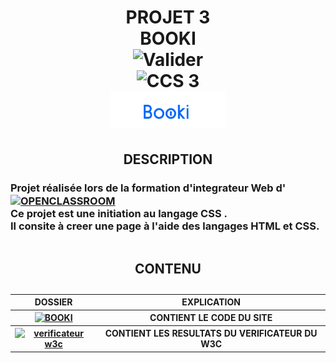<h1 align="center">
  PROJET 3<br />
  BOOKI<br />
  <img alt="Valider"
       src="https://img.shields.io/badge/Valider-green?style=for-the-badge"><br />
  <img alt="CCS 3"
       src="https://img.shields.io/badge/CCS%203-blue?style=for-the-badge"><br />
  <img alt="LOGO" src="./logo.png">
</h1>
<h2 align="center">DESCRIPTION</h2>
<h3 style="vertical-align: middle;">Projet réalisée lors de la formation d'integrateur Web d'
  <a href="https://openclassrooms.com/fr" target="_blank"><img alt="OPENCLASSROOM"
       style="vertical-align:middle"
       src="https://img.shields.io/badge/Openclassroom-darkviolet?style=for-the-badge"></a><br />
  Ce projet est une initiation au langage CSS .<br />
  Il consite à creer une page à l'aide des langages HTML et CSS.
</h3>
<table align="center" width=100% >
<caption>
    <h2 align="center">CONTENU</h2>
  </caption>
  <thead>
    <tr>
      <th style="text-align:center;">DOSSIER</th>
      <th style="text-align:center;">EXPLICATION</th>
    </tr>
  </thead>
  <tbody>
    <tr>
      <th style="text-align:center;"><a href="./Booki" target="_blank"><img alt="BOOKI" src="https://img.shields.io/badge/BOOKI-blue?style=for-the-badge"></a>
    </th>
      <th style="text-align:center;">CONTIENT LE CODE DU SITE</th>
    </tr>
    <tr>
     <th style="text-align:center;"><a href="./verificateur%20w3c" target="_blank"><img alt="verificateur w3c" src="https://img.shields.io/badge/verificateur%20w3c-blue?style=for-the-badge"></a></th>
      <th style="text-align:center;">CONTIENT LES RESULTATS DU VERIFICATEUR DU W3C</th>
    </tr>
  </tbody>
</table>  




